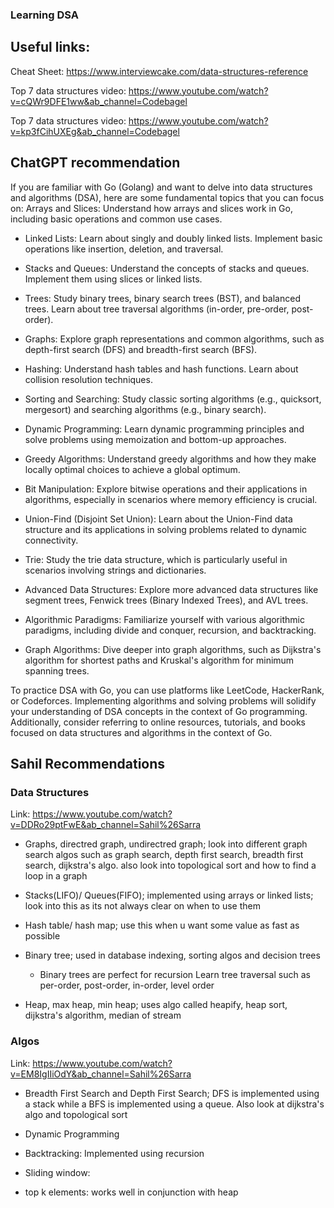 ### Learning DSA

## Useful links:
Cheat Sheet: https://www.interviewcake.com/data-structures-reference

Top 7 data structures video: https://www.youtube.com/watch?v=cQWr9DFE1ww&ab_channel=Codebagel

Top 7 data structures video: https://www.youtube.com/watch?v=kp3fCihUXEg&ab_channel=Codebagel

## ChatGPT recommendation
If you are familiar with Go (Golang) and want to delve into data structures and algorithms (DSA), here are some fundamental topics that you can focus on:
Arrays and Slices: Understand how arrays and slices work in Go, including basic operations and common use cases.

- Linked Lists: Learn about singly and doubly linked lists. Implement basic operations like insertion, deletion, and traversal.

- Stacks and Queues: Understand the concepts of stacks and queues. Implement them using slices or linked lists.

- Trees: Study binary trees, binary search trees (BST), and balanced trees. Learn about tree traversal algorithms (in-order, pre-order, post-order).

- Graphs: Explore graph representations and common algorithms, such as depth-first search (DFS) and breadth-first search (BFS).

- Hashing: Understand hash tables and hash functions. Learn about collision resolution techniques.

- Sorting and Searching: Study classic sorting algorithms (e.g., quicksort, mergesort) and searching algorithms (e.g., binary search).

- Dynamic Programming: Learn dynamic programming principles and solve problems using memoization and bottom-up approaches.

- Greedy Algorithms: Understand greedy algorithms and how they make locally optimal choices to achieve a global optimum.

- Bit Manipulation: Explore bitwise operations and their applications in algorithms, especially in scenarios where memory efficiency is crucial.

- Union-Find (Disjoint Set Union): Learn about the Union-Find data structure and its applications in solving problems related to dynamic connectivity.

- Trie: Study the trie data structure, which is particularly useful in scenarios involving strings and dictionaries.

- Advanced Data Structures: Explore more advanced data structures like segment trees, Fenwick trees (Binary Indexed Trees), and AVL trees.

- Algorithmic Paradigms: Familiarize yourself with various algorithmic paradigms, including divide and conquer, recursion, and backtracking.

- Graph Algorithms: Dive deeper into graph algorithms, such as Dijkstra's algorithm for shortest paths and Kruskal's algorithm for minimum spanning trees.

To practice DSA with Go, you can use platforms like LeetCode, HackerRank, or Codeforces. Implementing algorithms and solving problems will solidify your understanding of DSA concepts in the context of Go programming. Additionally, consider referring to online resources, tutorials, and books focused on data structures and algorithms in the context of Go.

## Sahil Recommendations

### Data Structures
Link: https://www.youtube.com/watch?v=DDRo29ptFwE&ab_channel=Sahil%26Sarra

- Graphs, directred graph, undirectred graph; look into different graph search algos such as graph search, depth first search, breadth first search, dijkstra's algo. also look into topological sort and how to find a loop in a graph

- Stacks(LIFO)/ Queues(FIFO); implemented using arrays or linked lists;
look into this as its not always clear on when to use them

- Hash table/ hash map; use this when u want some value as fast as possible

- Binary tree; used in database indexing, sorting algos and decision trees
    - Binary trees are perfect for recursion
    Learn tree traversal such as per-order, post-order, in-order, level order

- Heap, max heap, min heap; uses algo called heapify, heap sort, dijkstra's algorithm, median of stream

### Algos 
Link: https://www.youtube.com/watch?v=EM8IgIIiOdY&ab_channel=Sahil%26Sarra

- Breadth First Search and Depth First Search; DFS is implemented using a stack while a BFS is implemented using a queue. Also look at  dijkstra's algo and topological sort

- Dynamic Programming 

- Backtracking: Implemented using recursion

- Sliding window: 

- top k elements: works well in conjunction with heap